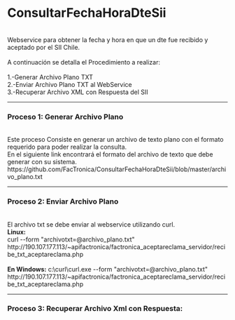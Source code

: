 # ConsultarFechaHoraDteSii
<br>Webservice para obtener la fecha y hora en que un dte fue recibido y aceptado por el SII Chile.
<br>
<br>A continuación se detalla el Procedimiento a realizar:
<br>
<br>1.-Generar Archivo Plano TXT
<br>2.-Enviar Archivo Plano TXT al WebService
<br>3.-Recuperar Archivo XML con Respuesta del SII
<hr>
<h3>Proceso 1: Generar Archivo Plano</h3>
<br>Este proceso Consiste en generar un archivo de texto plano con el formato requerido para poder realizar la consulta.
<br>En el siguiente link encontrará el formato del archivo de texto que debe generar con su sistema.
<br>https://github.com/FacTronica/ConsultarFechaHoraDteSii/blob/master/archivo_plano.txt
<br>
<hr>
<h3>Proceso 2: Enviar Archivo Plano</h3>
<br>El archivo txt se debe enviar al webservice utilizando curl.
<br><b>Linux:</b>
<br>curl --form "archivotxt=@archivo_plano.txt"  http://190.107.177.113/~apifactronica/factronica_aceptareclama_servidor/recibe_txt_aceptareclama.php
<br>
<br><b>En Windows:</b>
c:\curl\curl.exe --form "archivotxt=@archivo_plano.txt" http://190.107.177.113/~apifactronica/factronica_aceptareclama_servidor/recibe_txt_aceptareclama.php
<br>
<hr>
<h3>Proceso 3: Recuperar Archivo Xml con Respuesta:</h3>
